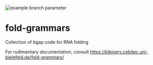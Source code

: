 ![example branch parameter](https://github.com/jlab/fold-grammars/actions/workflows/c-cpp.yml/badge.svg)

# fold-grammars
Collection of bgap code for RNA folding

For rudimentary documentation, consult https://bibiserv.cebitec.uni-bielefeld.de/fold-grammars/
